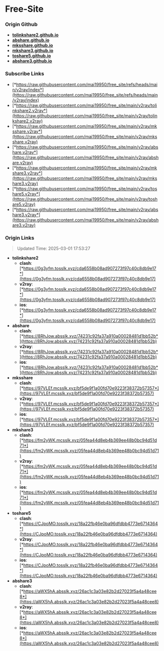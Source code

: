 # Free-Site

### Origin Github

- [**tolinkshare2.github.io**](https://github.com/tolinkshare2/tolinkshare2.github.io)
- [**abshare.github.io**](https://github.com/abshare/abshare.github.io)
- [**mksshare.github.io**](https://github.com/mksshare/mksshare.github.io)
- [**mkshare3.github.io**](https://github.com/mkshare3/mkshare3.github.io)
- [**toshare5.github.io**](https://github.com/toshare5/toshare5.github.io)
- [**abshare3.github.io**](https://github.com/abshare3/abshare3.github.io)

### Subscribe Links

- [*https://raw.githubusercontent.com/mai19950/free_site/refs/heads/main/v2ray/index*](https://raw.githubusercontent.com/mai19950/free_site/refs/heads/main/v2ray/index)
- [*https://raw.githubusercontent.com/mai19950/free_site/main/v2ray/tolinkshare2.v2ray*](https://raw.githubusercontent.com/mai19950/free_site/main/v2ray/tolinkshare2.v2ray)
- [*https://raw.githubusercontent.com/mai19950/free_site/main/v2ray/mksshare.v2ray*](https://raw.githubusercontent.com/mai19950/free_site/main/v2ray/mksshare.v2ray)
- [*https://raw.githubusercontent.com/mai19950/free_site/main/v2ray/abshare.v2ray*](https://raw.githubusercontent.com/mai19950/free_site/main/v2ray/abshare.v2ray)
- [*https://raw.githubusercontent.com/mai19950/free_site/main/v2ray/mkshare3.v2ray*](https://raw.githubusercontent.com/mai19950/free_site/main/v2ray/mkshare3.v2ray)
- [*https://raw.githubusercontent.com/mai19950/free_site/main/v2ray/toshare5.v2ray*](https://raw.githubusercontent.com/mai19950/free_site/main/v2ray/toshare5.v2ray)
- [*https://raw.githubusercontent.com/mai19950/free_site/main/v2ray/abshare3.v2ray*](https://raw.githubusercontent.com/mai19950/free_site/main/v2ray/abshare3.v2ray)

### Origin Links

> Updated Time: 2025-03-01 17:53:27

- **tolinkshare2**
  - **clash**: [*https://0g3yfm.tosslk.xyz/cda6558b08ad907273f97c40c8db9e17*](https://0g3yfm.tosslk.xyz/cda6558b08ad907273f97c40c8db9e17)
  - **v2ray**: [*https://0g3yfm.tosslk.xyz/cda6558b08ad907273f97c40c8db9e17*](https://0g3yfm.tosslk.xyz/cda6558b08ad907273f97c40c8db9e17)
  - **ios**: [*https://0g3yfm.tosslk.xyz/cda6558b08ad907273f97c40c8db9e17*](https://0g3yfm.tosslk.xyz/cda6558b08ad907273f97c40c8db9e17)
- **abshare**
  - **clash**: [*https://8RhJow.absslk.xyz/74231c92fa37a910a00028481d1bb52b*](https://8RhJow.absslk.xyz/74231c92fa37a910a00028481d1bb52b)
  - **v2ray**: [*https://8RhJow.absslk.xyz/74231c92fa37a910a00028481d1bb52b*](https://8RhJow.absslk.xyz/74231c92fa37a910a00028481d1bb52b)
  - **ios**: [*https://8RhJow.absslk.xyz/74231c92fa37a910a00028481d1bb52b*](https://8RhJow.absslk.xyz/74231c92fa37a910a00028481d1bb52b)
- **mksshare**
  - **clash**: [*https://97VLEf.mcsslk.xyz/bf5de9f1a00fd70e9223f38372b57357*](https://97VLEf.mcsslk.xyz/bf5de9f1a00fd70e9223f38372b57357)
  - **v2ray**: [*https://97VLEf.mcsslk.xyz/bf5de9f1a00fd70e9223f38372b57357*](https://97VLEf.mcsslk.xyz/bf5de9f1a00fd70e9223f38372b57357)
  - **ios**: [*https://97VLEf.mcsslk.xyz/bf5de9f1a00fd70e9223f38372b57357*](https://97VLEf.mcsslk.xyz/bf5de9f1a00fd70e9223f38372b57357)
- **mkshare3**
  - **clash**: [*https://fm2yWK.mcsslk.xyz/05fea44d8eb4b369ee48b0bc94d51d71*](https://fm2yWK.mcsslk.xyz/05fea44d8eb4b369ee48b0bc94d51d71)
  - **v2ray**: [*https://fm2yWK.mcsslk.xyz/05fea44d8eb4b369ee48b0bc94d51d71*](https://fm2yWK.mcsslk.xyz/05fea44d8eb4b369ee48b0bc94d51d71)
  - **ios**: [*https://fm2yWK.mcsslk.xyz/05fea44d8eb4b369ee48b0bc94d51d71*](https://fm2yWK.mcsslk.xyz/05fea44d8eb4b369ee48b0bc94d51d71)
- **toshare5**
  - **clash**: [*https://CJpoMO.tosslk.xyz/18a22fb46e0ba96dfdbb4773e6714364*](https://CJpoMO.tosslk.xyz/18a22fb46e0ba96dfdbb4773e6714364)
  - **v2ray**: [*https://CJpoMO.tosslk.xyz/18a22fb46e0ba96dfdbb4773e6714364*](https://CJpoMO.tosslk.xyz/18a22fb46e0ba96dfdbb4773e6714364)
  - **ios**: [*https://CJpoMO.tosslk.xyz/18a22fb46e0ba96dfdbb4773e6714364*](https://CJpoMO.tosslk.xyz/18a22fb46e0ba96dfdbb4773e6714364)
- **abshare3**
  - **clash**: [*https://aWX5hA.absslk.xyz/26ac1c3a03e82b2d27023f5a4a48cee8*](https://aWX5hA.absslk.xyz/26ac1c3a03e82b2d27023f5a4a48cee8)
  - **v2ray**: [*https://aWX5hA.absslk.xyz/26ac1c3a03e82b2d27023f5a4a48cee8*](https://aWX5hA.absslk.xyz/26ac1c3a03e82b2d27023f5a4a48cee8)
  - **ios**: [*https://aWX5hA.absslk.xyz/26ac1c3a03e82b2d27023f5a4a48cee8*](https://aWX5hA.absslk.xyz/26ac1c3a03e82b2d27023f5a4a48cee8)

